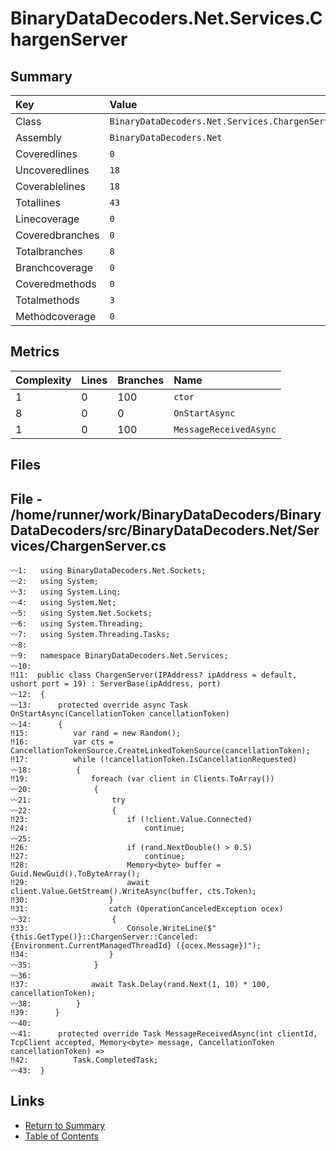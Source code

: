 ﻿# BinaryDataDecoders.Net.Services.ChargenServer

## Summary

| Key             | Value                                           |
| :-------------- | :---------------------------------------------- |
| Class           | `BinaryDataDecoders.Net.Services.ChargenServer` |
| Assembly        | `BinaryDataDecoders.Net`                        |
| Coveredlines    | `0`                                             |
| Uncoveredlines  | `18`                                            |
| Coverablelines  | `18`                                            |
| Totallines      | `43`                                            |
| Linecoverage    | `0`                                             |
| Coveredbranches | `0`                                             |
| Totalbranches   | `8`                                             |
| Branchcoverage  | `0`                                             |
| Coveredmethods  | `0`                                             |
| Totalmethods    | `3`                                             |
| Methodcoverage  | `0`                                             |

## Metrics

| Complexity | Lines | Branches | Name                   |
| :--------- | :---- | :------- | :--------------------- |
| 1          | 0     | 100      | `ctor`                 |
| 8          | 0     | 0        | `OnStartAsync`         |
| 1          | 0     | 100      | `MessageReceivedAsync` |

## Files

## File - /home/runner/work/BinaryDataDecoders/BinaryDataDecoders/src/BinaryDataDecoders.Net/Services/ChargenServer.cs

```CSharp
〰1:   using BinaryDataDecoders.Net.Sockets;
〰2:   using System;
〰3:   using System.Linq;
〰4:   using System.Net;
〰5:   using System.Net.Sockets;
〰6:   using System.Threading;
〰7:   using System.Threading.Tasks;
〰8:   
〰9:   namespace BinaryDataDecoders.Net.Services;
〰10:  
‼11:  public class ChargenServer(IPAddress? ipAddress = default, ushort port = 19) : ServerBase(ipAddress, port)
〰12:  {
〰13:      protected override async Task OnStartAsync(CancellationToken cancellationToken)
〰14:      {
‼15:          var rand = new Random();
‼16:          var cts = CancellationTokenSource.CreateLinkedTokenSource(cancellationToken);
‼17:          while (!cancellationToken.IsCancellationRequested)
〰18:          {
‼19:              foreach (var client in Clients.ToArray())
〰20:              {
〰21:                  try
〰22:                  {
‼23:                      if (!client.Value.Connected)
‼24:                          continue;
〰25:  
‼26:                      if (rand.NextDouble() > 0.5)
‼27:                          continue;
‼28:                      Memory<byte> buffer = Guid.NewGuid().ToByteArray();
‼29:                      await client.Value.GetStream().WriteAsync(buffer, cts.Token);
‼30:                  }
‼31:                  catch (OperationCanceledException ocex)
〰32:                  {
‼33:                      Console.WriteLine($"{this.GetType()}::ChargenServer::Canceled: {Environment.CurrentManagedThreadId} ({ocex.Message})");
‼34:                  }
〰35:              }
〰36:  
‼37:              await Task.Delay(rand.Next(1, 10) * 100, cancellationToken);
〰38:          }
‼39:      }
〰40:  
〰41:      protected override Task MessageReceivedAsync(int clientId, TcpClient accepted, Memory<byte> message, CancellationToken cancellationToken) =>
‼42:          Task.CompletedTask;
〰43:  }
```

## Links

* [Return to Summary](Summary.md)
* [Table of Contents](../TOC.md)

